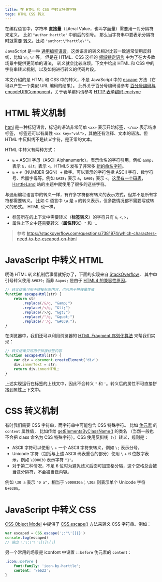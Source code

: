 ```yaml
---
title: 在 HTML 和 CSS 中转义特殊字符
tags: HTML CSS 转义
---
```


在编程语言中，字符串 **直接量**（Literal Value，也叫字面量）需要用一对分隔符来定义，
比如 `"author:harttle"` 中前后的引号。
那么当字符串中要表示分隔符时就需要 [转义][escape]，比如 `"author:\"harttle\""`。

JavaScript 是一种 [通用编程语言][gppl]，这类语言的转义相对比较一致通常使用反斜线，比如 `\n`, `\r` 等。
但是在 HTML、CSS 这样的 [领域特定语言][dsl] 中为了在大多数场景中提供更简单的语法，
转义就会比较麻烦。下文中给出 HTML 和 CSS 中的字符串转义机制，以及如何进行转义的代码片段。

本文介绍的是 HTML 和 CSS 中的转义，不是 JavaScript 中的 [escape][js-escape] 方法（它可以产生一个类似 URL 编码的结果）。
此外关于百分号编码请参考 [百分号编码与 encodeURIComponent](/2017/05/23/percentage-encoding.html)，关于表单编码请参考 [HTTP 表单编码 enctype](/2016/04/11/http-form-encoding.html)

<!--more-->

# HTML 转义机制

[html][html] 是一种标记语言，标记的语法非常简单 `<xx>` 表示开始标签，`</xx>` 表示结束标签，
标签还可以有属性 `<xx key="val">`，其他还有注释、文本的语法。但 HTML 中反斜线不是转义字符，是正常的文本。

HTML 中转义有两种方式：

* `&` + ASCII 字母（ASCII Alphanumeric）。表示命名的字符引用，例如 `&amp;` 表示 `&`，`&lt;` 表示 `<`。HTML5 发布了非常多 [新的命名字符](https://html.spec.whatwg.org/multipage/named-characters.html#named-character-references)。
* `&` + `#`（NUMBER SIGN）+ 数字。可以表示的字符包括 ASCII 字符、数学符号、希腊字母等。例如 `&#38;` 表示 `&`，`&#60;` 表示 `<`。[这里有一个码表](https://www.freeformatter.com/html-entities.html#iso88591-characters)，[HarttleLand](https://harttle.land) 站的主题中就使用了很多的这些字符。

与通用编程语言中的转义一样，有许多字符都有转义的表示方式，但并不是所有字符都需要转义。
比如 C 语言中 `\a` 是 `a` 的转义表示，但多数情况都不需要写成转义的形式。
HTML 也一样，

* 标签所在的上下文中需要转义（**标签转义**）的字符只有 `&`, `<`, `>`，
* 属性上下文中还需要转义（**属性转义**）`"` 和 `'`。

> 参考 <https://stackoverflow.com/questions/7381974/which-characters-need-to-be-escaped-on-html>

# JavaScript 中转义 HTML

明确 HTML 转义机制后事情就好办了，下面的实现来自 [StackOverflow](https://stackoverflow.com/questions/6234773/can-i-escape-html-special-chars-in-javascript)，
其中单引号转义使用 `&#039;` 而非 `&apos;` 是由于 [HTML4 的兼容性原因](https://stackoverflow.com/questions/2083754/why-shouldnt-apos-be-used-to-escape-single-quotes)。

```javascript
// 转义结果可用于拼接标签内容，也可用于拼接属性值
function escapeHtml(str) {
    return str
        .replace(/&/g, "&amp;")
        .replace(/</g, "&lt;")
        .replace(/>/g, "&gt;")
        .replace(/"/g, "&quot;")
        .replace(/'/g, "&#039;");
}
```

在浏览器中，我们还可以利用浏览器的 [HTML Fragment 序列化算法](https://html.spec.whatwg.org/#serialising-html-fragments) 来帮我们实现：

```javascript
// 转义结果只可用于拼接标签内容
function escapeHtml(str) {
    var div = document.createElement('div')
    div.innerText = str;
    return div.innerHTML;
}
```

上述实现运行在标签的上线文中，因此不会转义 `"` 和 `'`。转义后的属性不可直接拼接到属性上下文中。

# CSS 转义机制

有时我们需要 CSS 字符串，而字符串中可能包含 CSS 特殊字符。
比如 [伪元素](https://developer.mozilla.org/en-US/docs/Web/CSS/Pseudo-elements) 的 `content` 属性值，
比如传给 [getElementsByClassName()](https://developer.mozilla.org/en-US/docs/Web/API/Document/getElementsByClassName) 的类名
（当然一般也不会把 class 命名为 CSS 特殊字符）。CSS 使用反斜线（`\`）转义，规则是：

* ASCII 字符可以使用 `\` + 一个 ASCII 字符来转义，例如 `\;` 表示分号。
* Unicode 字符（包括与上述 ASCII 码表重合的部分）使用 `\` + 6 位数字表示，例如 `\000030` 表示字符 `"1"`。
* 对于第二种情况，不足 6 位时为避免歧义后面可加空格分隔，这个空格总会被当做分隔符，不会被当做内容。

例如 `\30 a` 表示 `"0 a"`，相当于 `\000030a`；`\30a` 则表示单个 Unicode 字符 `U+030A`。

# JavaScript 中转义 CSS

[CSS Object Model](https://drafts.csswg.org/cssom/#the-css.escape%28%29-method) 中提供了 [CSS.escape()](https://developer.mozilla.org/en-US/docs/Web/API/CSS/escape) 方法来转义 CSS 字符串。例如：

```javascript
var escaped = CSS.escape(';:"\'[]{}')
console.log(escaped)
// 输出 \;\:\"\'\[\]\{\}
```

另一个常用的场景是 iconfont 中设置 `::before` 伪元素的 `content`：

```css
.icon::before {
    font-family: 'icon-by-harttle';
    content: '\e622';
}
```

[html]: https://html.spec.whatwg.org/multipage
[escape]: https://en.wikipedia.org/wiki/Escape_character
[gppl]: https://en.wikipedia.org/wiki/General-purpose_programming_language
[dsl]: https://en.wikipedia.org/wiki/Domain-specific_language
[js-escape]: https://developer.mozilla.org/en-US/docs/Web/JavaScript/Reference/Global_Objects/escape
